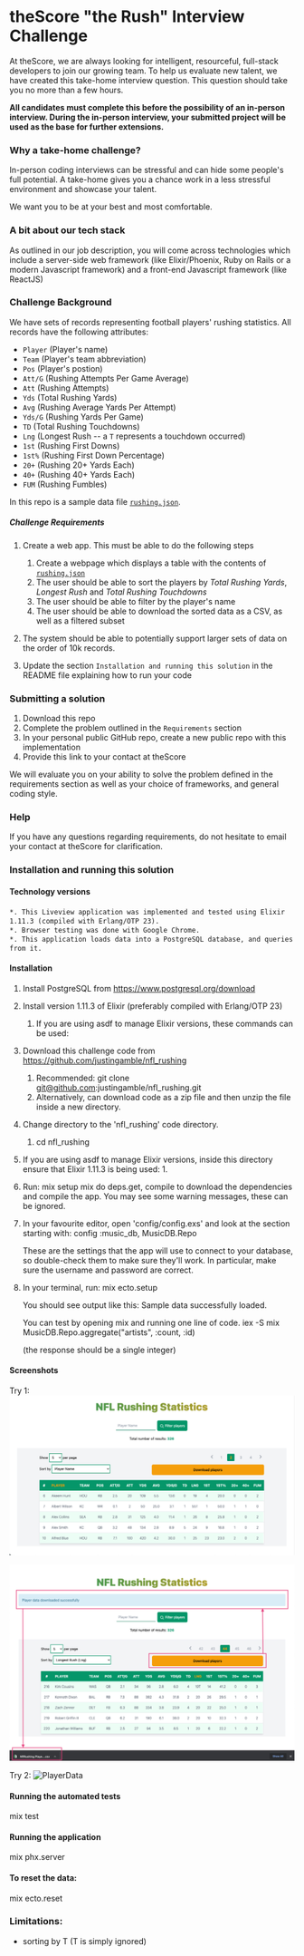 # theScore "the Rush" Interview Challenge
At theScore, we are always looking for intelligent, resourceful, full-stack developers to join our growing team. To help us evaluate new talent, we have created this take-home interview question. This question should take you no more than a few hours.

**All candidates must complete this before the possibility of an in-person interview. During the in-person interview, your submitted project will be used as the base for further extensions.**

### Why a take-home challenge?
In-person coding interviews can be stressful and can hide some people's full potential. A take-home gives you a chance work in a less stressful environment and showcase your talent.

We want you to be at your best and most comfortable.

### A bit about our tech stack
As outlined in our job description, you will come across technologies which include a server-side web framework (like Elixir/Phoenix, Ruby on Rails or a modern Javascript framework) and a front-end Javascript framework (like ReactJS)

### Challenge Background
We have sets of records representing football players' rushing statistics. All records have the following attributes:
* `Player` (Player's name)
* `Team` (Player's team abbreviation)
* `Pos` (Player's postion)
* `Att/G` (Rushing Attempts Per Game Average)
* `Att` (Rushing Attempts)
* `Yds` (Total Rushing Yards)
* `Avg` (Rushing Average Yards Per Attempt)
* `Yds/G` (Rushing Yards Per Game)
* `TD` (Total Rushing Touchdowns)
* `Lng` (Longest Rush -- a `T` represents a touchdown occurred)
* `1st` (Rushing First Downs)
* `1st%` (Rushing First Down Percentage)
* `20+` (Rushing 20+ Yards Each)
* `40+` (Rushing 40+ Yards Each)
* `FUM` (Rushing Fumbles)

In this repo is a sample data file [`rushing.json`](/rushing.json).

##### Challenge Requirements
1. Create a web app. This must be able to do the following steps
    1. Create a webpage which displays a table with the contents of [`rushing.json`](/rushing.json)
    2. The user should be able to sort the players by _Total Rushing Yards_, _Longest Rush_ and _Total Rushing Touchdowns_
    3. The user should be able to filter by the player's name
    4. The user should be able to download the sorted data as a CSV, as well as a filtered subset
    
2. The system should be able to potentially support larger sets of data on the order of 10k records.

3. Update the section `Installation and running this solution` in the README file explaining how to run your code

### Submitting a solution
1. Download this repo
2. Complete the problem outlined in the `Requirements` section
3. In your personal public GitHub repo, create a new public repo with this implementation
4. Provide this link to your contact at theScore

We will evaluate you on your ability to solve the problem defined in the requirements section as well as your choice of frameworks, and general coding style.

### Help
If you have any questions regarding requirements, do not hesitate to email your contact at theScore for clarification.

### Installation and running this solution

#### Technology versions
    *. This Liveview application was implemented and tested using Elixir 1.11.3 (compiled with Erlang/OTP 23).  
    *. Browser testing was done with Google Chrome.
    *. This application loads data into a PostgreSQL database, and queries from it.

#### Installation
1. Install PostgreSQL from https://www.postgresql.org/download
2. Install version 1.11.3 of Elixir (preferably compiled with Erlang/OTP 23)
    1. If you are using asdf to manage Elixir versions, these commands can be used:

3. Download this challenge code from https://github.com/justingamble/nfl_rushing
    1. Recommended: git clone git@github.com:justingamble/nfl_rushing.git
    2. Alternatively, can download code as a zip file and then unzip the file inside a new directory.
4. Change directory to the 'nfl_rushing' code directory.
    1. cd nfl_rushing
5. If you are using asdf to manage Elixir versions, inside this directory ensure that Elixir 1.11.3 is being used:
    1. 
6. Run:
      mix setup
      mix do deps.get, compile
   to download the dependencies and compile the app.  You may see some warning messages, these can be ignored.
7. In your favourite editor, open 'config/config.exs' and look at the
   section starting with:
      config :music_db, MusicDB.Repo

   These are the settings that the app will use to connect to your database,
   so double-check them to make sure they'll work.  In particular, make sure
   the username and password are correct.
8. In your terminal, run:
      mix ecto.setup

   You should see output like this:
      Sample data successfully loaded.

   You can test by opening mix and running one line of code.
      iex -S mix
      MusicDB.Repo.aggregate("artists", :count, :id)

   (the response should be a single integer)

#### Screenshots

Try 1:
![PlayerData](assets/static/images/Playername.sort.png)

![PlayerDownload](assets/static/images/PlayerData.downloaded.png)

Try 2:
![PlayerData](priv/static/Playername.sort.png)


#### Running the automated tests

   mix test

#### Running the application
  
   mix phx.server

#### To reset the data:
   mix ecto.reset

### Limitations: 
- sorting by T (T is simply ignored)